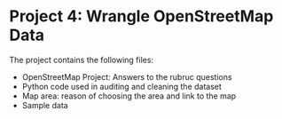 # Project 4: Wrangle OpenStreetMap Data
The project contains the following files:
- OpenStreetMap Project: Answers to the rubruc questions
- Python code used in auditing and cleaning the dataset
- Map area: reason of choosing the area and link to the map
- Sample data

